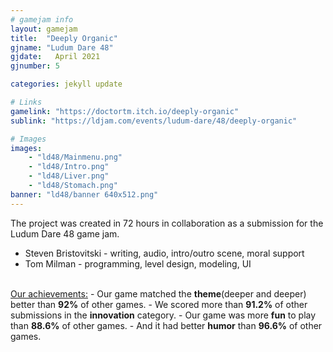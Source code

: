 ```yaml
---
# gamejam info
layout: gamejam
title:  "Deeply Organic"
gjname: "Ludum Dare 48"
gjdate:   April 2021
gjnumber: 5

categories: jekyll update

# Links
gamelink: "https://doctortm.itch.io/deeply-organic"
sublink: "https://ldjam.com/events/ludum-dare/48/deeply-organic"

# Images
images:
    - "ld48/Mainmenu.png"
    - "ld48/Intro.png"
    - "ld48/Liver.png"
    - "ld48/Stomach.png"
banner: "ld48/banner 640x512.png"
---
```


The project was created in 72 hours in collaboration as a submission for the Ludum Dare 48 game jam.

- Steven Bristovitski - writing, audio, intro/outro scene, moral support
- Tom Milman - programming, level design, modeling, UI

<br>
<u>Our achievements:</u>
- Our game matched the <strong>theme</strong>(deeper and deeper) better than <strong>92%</strong> of other games.
- We scored more than <strong>91.2%</strong> of other submissions in the <strong>innovation</strong> category. 
- Our game was more <strong>fun</strong> to play than <strong>88.6%</strong> of other games.
- And it had better <strong>humor</strong> than <strong>96.6%</strong> of other games.
